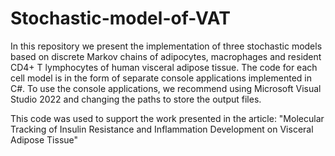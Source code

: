 # Stochastic-model-of-VAT
In this repository we present the implementation of three stochastic models based on discrete Markov chains of adipocytes, macrophages and resident CD4+ T lymphocytes of human visceral adipose tissue. The code for each cell model is in the form of separate console applications implemented in C#. To use the console applications, we recommend using Microsoft Visual Studio 2022 and changing the paths to store the output files.

This code was used to support the work presented in the article: "Molecular Tracking of Insulin Resistance and Inflammation Development on Visceral Adipose Tissue"
